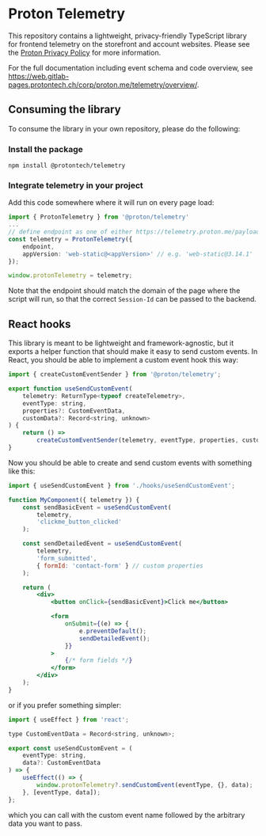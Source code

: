 # Proton Telemetry

This repository contains a lightweight, privacy-friendly TypeScript library for frontend telemetry on the storefront and account websites. Please see the [Proton Privacy Policy](https://proton.me/legal/privacy) for more information.

For the full documentation including event schema and code overview, see https://web.gitlab-pages.protontech.ch/corp/proton.me/telemetry/overview/.

## Consuming the library

To consume the library in your own repository, please do the following:

### Install the package

`npm install @protontech/telemetry`

### Integrate telemetry in your project

Add this code somewhere where it will run on every page load:

```ts
import { ProtonTelemetry } from '@proton/telemetry'
...
// define endpoint as one of either https://telemetry.proton.me/payload or https://telemetry.protonvpn.com/payload
const telemetry = ProtonTelemetry({
    endpoint,
    appVersion: 'web-static@<appVersion>' // e.g. 'web-static@3.14.1'
});

window.protonTelemetry = telemetry;
```

Note that the endpoint should match the domain of the page where the script will run, so that the correct `Session-Id` can be passed to the backend.

## React hooks

This library is meant to be lightweight and framework-agnostic, but it exports a helper function that should make it easy to send custom events. In React, you should be able to implement a custom event hook this way:

```jsx
import { createCustomEventSender } from '@proton/telemetry';

export function useSendCustomEvent(
    telemetry: ReturnType<typeof createTelemetry>,
    eventType: string,
    properties?: CustomEventData,
    customData?: Record<string, unknown>
) {
    return () =>
        createCustomEventSender(telemetry, eventType, properties, customData)();
}
```

Now you should be able to create and send custom events with something like this:

```jsx
import { useSendCustomEvent } from './hooks/useSendCustomEvent';

function MyComponent({ telemetry }) {
    const sendBasicEvent = useSendCustomEvent(
        telemetry,
        'clickme_button_clicked'
    );

    const sendDetailedEvent = useSendCustomEvent(
        telemetry,
        'form_submitted',
        { formId: 'contact-form' } // custom properties
    );

    return (
        <div>
            <button onClick={sendBasicEvent}>Click me</button>

            <form
                onSubmit={(e) => {
                    e.preventDefault();
                    sendDetailedEvent();
                }}
            >
                {/* form fields */}
            </form>
        </div>
    );
}
```

or if you prefer something simpler:

```jsx
import { useEffect } from 'react';

type CustomEventData = Record<string, unknown>;

export const useSendCustomEvent = (
    eventType: string,
    data?: CustomEventData
) => {
    useEffect(() => {
        window.protonTelemetry?.sendCustomEvent(eventType, {}, data);
    }, [eventType, data]);
};
```

which you can call with the custom event name followed by the arbitrary data you want to pass.
